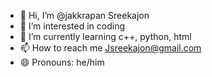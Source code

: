 - 👋 Hi, I’m @jakkrapan Sreekajon
- 👀 I’m interested in coding
- 🌱 I’m currently learning c++, python, html
- 📫 How to reach me Jsreekajon@gmail.com
- 😄 Pronouns: he/him


<!---
jsreekajon/jsreekajon is a ✨ special ✨ repository because its `README.md` (this file) appears on your GitHub profile.
You can click the Preview link to take a look at your changes.
--->

